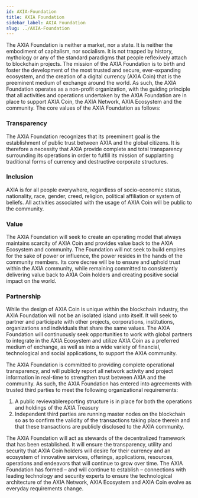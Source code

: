 ```yaml
---
id: AXIA-Foundation
title: AXIA Foundation
sidebar_label: AXIA Foundation
slug: ../AXIA-Foundation
---
```


The AXIA Foundation is neither a market, nor a state. It is neither the embodiment of capitalism, nor socialism. It is not trapped by history, mythology or any of the standard paradigms that people reflexively attach to blockchain projects. The mission of the AXIA Foundation is to birth and foster the development of the most trusted and secure, ever-expanding ecosystem, and the creation of a digital currency (AXIA Coin) that is the preeminent medium of exchange around the world. As such, the AXIA Foundation operates as a non-profit organization, with the guiding principle that all activities and operations undertaken by the AXIA Foundation are in place to support AXIA Coin, the AXIA Network, AXIA Ecosystem and the community. The core values of the AXIA Foundation as follows:
### Transparency
The AXIA Foundation recognizes that its preeminent goal is the establishment of public trust between AXIA and the global citizens. It is therefore a necessity that AXIA provide complete and total transparency surrounding its operations in order to fulfill its mission of supplanting traditional forms of currency and destructive corporate structures. 
### Inclusion
AXIA is for all people everywhere, regardless of socio-economic status, nationality, race, gender, creed, religion, political affiliation or system of beliefs. All activities associated with the usage of AXIA Coin will be public to the community. 
### Value
The AXIA Foundation will seek to create an operating model that always maintains scarcity of AXIA Coin and provides value back to the AXIA Ecosystem and community. The Foundation will not seek to build empires for the sake of power or influence, the power resides in the hands of the community members. Its core decree will be to ensure and uphold trust within the AXIA community, while remaining committed to consistently delivering value back to AXIA Coin holders and creating positive social impact on the world.
### Partnership
While the design of AXIA Coin is unique within the blockchain industry, the AXIA Foundation will not be an isolated island unto itself. It will seek to partner and participate with other projects, corporations, institutions, organizations and individuals that share the same values. The AXIA Foundation will continuously seek opportunities to work with global partners to integrate in the AXIA Ecosystem and utilize AXIA Coin as a preferred medium of exchange, as well as into a wide variety of financial, technological and social applications, to support the AXIA community.

The AXIA Foundation is committed to providing complete operational transparency, and will publicly report all network activity and project information in real-time to strengthen trust between AXIA and the community. As such, the AXIA Foundation has entered into agreements with trusted third parties to meet the following organizational requirements: 
1. A public reviewablereporting structure is in place for both the operations and holdings of the AXIA Treasury 
2. Independent third parties are running master nodes on the blockchain so as to confirm the validity of the transactions taking place therein and that these transactions are publicly disclosed to the AXIA community. 

The AXIA Foundation will act as stewards of the decentralized framework that has been established. It will ensure the transparency, utility and security that AXIA Coin holders will desire for their currency and an ecosystem of innovative services, offerings, applications, resources, operations and endeavors that will continue to grow over time. The AXIA Foundation has formed – and will continue to establish – connections with leading technology and security experts to ensure the technological architecture of the AXIA Network, AXIA Ecosystem and AXIA Coin evolve as everyday requirements change. 


